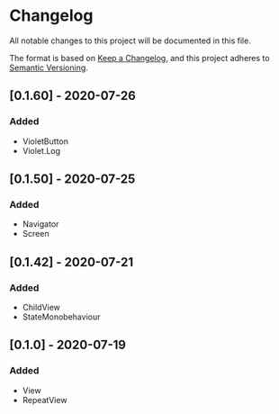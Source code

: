 # Changelog
All notable changes to this project will be documented in this file.

The format is based on [Keep a Changelog](https://keepachangelog.com/en/1.0.0/),
and this project adheres to [Semantic Versioning](https://semver.org/spec/v2.0.0.html).

## [0.1.60] - 2020-07-26

### Added
- VioletButton
- Violet.Log

## [0.1.50] - 2020-07-25

### Added
- Navigator
- Screen

## [0.1.42] - 2020-07-21

### Added
- ChildView
- StateMonobehaviour

## [0.1.0] - 2020-07-19

### Added
- View
- RepeatView